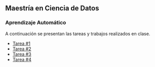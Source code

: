 ## Maestría en Ciencia de Datos
### Aprendizaje Automático

A continuación se presentan las tareas y trabajos realizados en clase.

- [Tarea #1](https://github.com/GemaGuerraV/AprendizajeAutom/blob/main/Tarea1.md)
- [Tarea #2](https://github.com/GemaGuerraV/AprendizajeAutom/blob/main/Tarea2.md)
- [Tarea #3](https://github.com/GemaGuerraV/AprendizajeAutom/blob/main/Tarea3.md)
- [Tarea #4](https://github.com/GemaGuerraV/AprendizajeAutom/blob/main/Tarea4.md)

